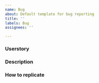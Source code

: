 ```yaml
---
name: Bug
about: Default template for bug reporting
title: ''
labels: Bug
assignees: ''

---
```


### Userstory

### Description

### How to replicate
